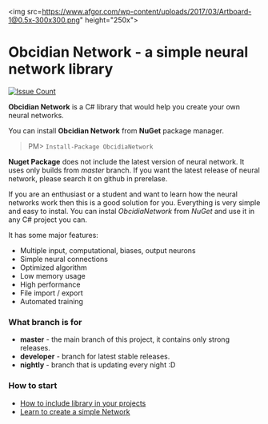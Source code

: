 <img src=https://www.afgor.com/wp-content/uploads/2017/03/Artboard-1@0.5x-300x300.png" height="250x">
# **Obcidian Network** - a simple neural network library
[![Issue Count](https://codeclimate.com/github/MarkusBansky/Obcidian-Network/badges/issue_count.svg)](https://codeclimate.com/github/MarkusBansky/Obcidian-Network)

**Obcidian Network** is a C# library that would help you create your own neural networks.

You can install **Obcidian Network** from **NuGet** package manager.
 > PM> `Install-Package ObcidiaNetwork`

**Nuget Package** does not include the latest version of neural network. It uses only builds from *master* branch. If you want the latest release of neural network, please search it on github in prerelase.

If you are an enthusiast or a student and want to learn how the neural networks work then this is a good solution for you. Everything is very simple and easy to instal. You can instal *ObcidiaNetwork* from *NuGet* and use it in any C# project you can.

It has some major features:
  - Multiple input, computational, biases, output neurons
  - Simple neural connections
  - Optimized algorithm
  - Low memory usage
  - High performance
  - File import / export
  - Automated training
  
### What branch is for

- **master** - the main branch of this project, it contains only strong releases.
- **developer** - branch for latest stable releases.
- **nightly** - branch that is updating every night :D

### How to start

- [How to include library in your projects](https://github.com/MarkusBansky/Obcidian-Network/wiki/How-to-include-libraries)
- [Learn to create a simple Network](https://github.com/MarkusBansky/Obcidian-Network/wiki/Creating-LITE-Network)

